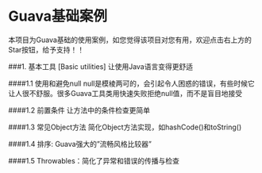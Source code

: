 # Guava基础案例
本项目为Guava基础的使用案例，如您觉得该项目对您有用，欢迎点击右上方的Star按钮，给予支持！！

###1. 基本工具 [Basic utilities]
让使用Java语言变得更舒适

####1.1 使用和避免null
null是模棱两可的，会引起令人困惑的错误，有些时候它让人很不舒服。很多Guava工具类用快速失败拒绝null值，而不是盲目地接受

####1.2 前置条件
让方法中的条件检查更简单

####1.3 常见Object方法
简化Object方法实现，如hashCode()和toString()

####1.4 排序: Guava强大的”流畅风格比较器”

####1.5 Throwables：简化了异常和错误的传播与检查